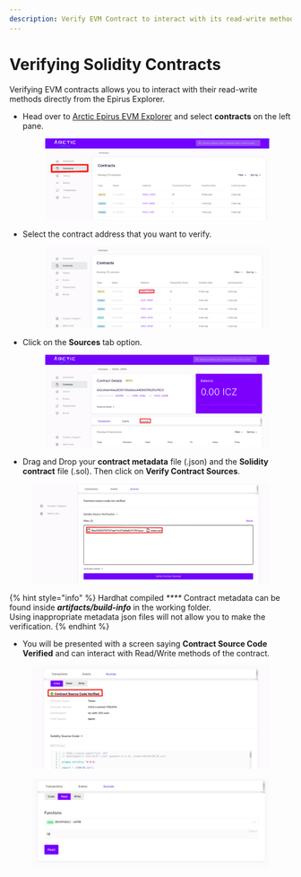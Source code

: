 ```yaml
---
description: Verify EVM Contract to interact with its read-write methods
---
```


# Verifying Solidity Contracts

Verifying EVM contracts allows you to interact with their read-write methods directly from the Epirus  Explorer.

*   Head over to [Arctic Epirus EVM Explorer](https://arctic.epirus.io/) and select **contracts** on the left pane.

    <figure><img src="../../.gitbook/assets/Screenshot from 2022-12-12 15-36-54.png" alt=""><figcaption></figcaption></figure>
*   Select the contract address that you want to verify.

    <figure><img src="../../.gitbook/assets/Screenshot from 2022-12-12 15-37-38.png" alt=""><figcaption></figcaption></figure>


*   Click on the **Sources** tab option.

    <figure><img src="../../.gitbook/assets/Screenshot from 2022-12-12 15-37-54.png" alt=""><figcaption></figcaption></figure>


* Drag and Drop your **contract metadata** file (.json) and the **Solidity contract** file (.sol). Then click on **Verify Contract Sources**.

<figure><img src="../../.gitbook/assets/Screenshot from 2022-12-12 16-33-55.png" alt=""><figcaption></figcaption></figure>

{% hint style="info" %}
Hardhat compiled _****_ Contract metadata can be found inside _**artifacts/build-info**_ in the working folder.\
Using inappropriate metadata json files will not allow you to make the verification.
{% endhint %}

* You will be presented with a screen saying **Contract Source Code Verified** and can interact with Read/Write methods of the contract.

<figure><img src="../../.gitbook/assets/Screenshot from 2022-12-12 16-34-18.png" alt=""><figcaption></figcaption></figure>

<figure><img src="../../.gitbook/assets/Screenshot from 2022-12-12 17-18-29.png" alt=""><figcaption></figcaption></figure>
